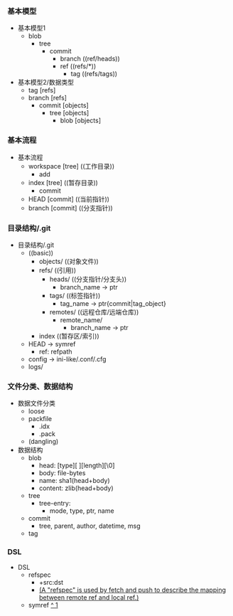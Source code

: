 ### 基本模型
- 基本模型1
  - blob
    - tree
      - commit
        - branch ((ref/heads))  
        - ref ((refs/*))
          - tag ((refs/tags))
- 基本模型2/数据类型
  - tag [refs]
  - branch [refs]
    - commit [objects]
      - tree [objects]
        - blob [objects]
### 基本流程
- 基本流程
  - workspace [tree] ((工作目录))
    - add 
  - index [tree] ((暂存目录))
    - commit
  - HEAD [commit] ((当前指针))
  - branch [commit] ((分支指针))
### 目录结构/.git
- 目录结构/.git
  - ((basic)) 
    - objects/ ((对象文件))
    - refs/ ((引用))
      - heads/ ((分支指针/分支头))
        - branch_name
            -> ptr 
      - tags/ ((标签指针))
        - tag_name
            -> ptr{commit|tag_object} 
      - remotes/ ((远程仓库/远端仓库))
        - remote_name/
          - branch_name
              -> ptr 
    - index ((暂存区/索引))
  - HEAD
      -> symref
      - ref: refpath
  - config
      -> ini-like/.conf/.cfg
  - logs/
### 文件分类、数据结构
- 数据文件分类
  - loose
  - packfile
    - .idx
    - .pack
  - (dangling)
- 数据结构
  - blob
    - head: [type][ ][length][\0]
    - body: file-bytes
    - name: sha1(head+body)
    - content: zlib(head+body)
  - tree
    - tree-entry:
      - mode, type, ptr, name
  - commit
    - tree, parent, author, datetime, msg
  - tag
### DSL
- DSL
  - refspec 
    - +src:dst 
    - [(A "refspec" is used by fetch and push to describe the mapping between remote ref and local ref.)](https://git-scm.com/docs/user-manual#Documentation/user-manual.txt-aiddefrefspecarefspec)
  - symref [^ 1](https://git-scm.com/docs/user-manual#Documentation/user-manual.txt-aiddefsymrefasymref)



[Git - Book]:(https://git-scm.com/book/zh/v2)
[Git Magic - 前言]:(http://www-cs-students.stanford.edu/~blynn/gitmagic/intl/zh_cn/pr01.html)
[Git for Computer Scientists]:(https://eagain.net/articles/git-for-computer-scientists/)
[Git - External Links]:(https://git-scm.com/doc/ext)


[不可合并的分支账本、pow随机散列奖励、增量式账本区块提交、账户所有权]:异同

